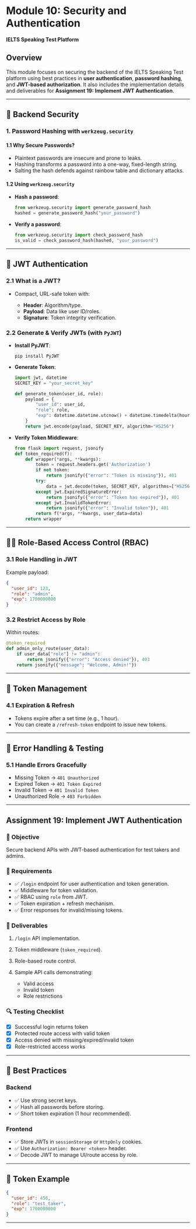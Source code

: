 # Module 10: Security and Authentication

**IELTS Speaking Test Platform**

## Overview

This module focuses on securing the backend of the IELTS Speaking Test platform using best practices in **user authentication**, **password hashing**, and **JWT-based authorization**. It also includes the implementation details and deliverables for **Assignment 19: Implement JWT Authentication**.

---

## 🔐 Backend Security

### 1. Password Hashing with `werkzeug.security`

#### 1.1 Why Secure Passwords?

* Plaintext passwords are insecure and prone to leaks.
* Hashing transforms a password into a one-way, fixed-length string.
* Salting the hash defends against rainbow table and dictionary attacks.

#### 1.2 Using `werkzeug.security`

* **Hash a password**:

  ```python
  from werkzeug.security import generate_password_hash
  hashed = generate_password_hash("your_password")
  ```
* **Verify a password**:

  ```python
  from werkzeug.security import check_password_hash
  is_valid = check_password_hash(hashed, "your_password")
  ```

---

## 🔑 JWT Authentication

### 2.1 What is a JWT?

* Compact, URL-safe token with:

  * **Header**: Algorithm/type.
  * **Payload**: Data like user ID/roles.
  * **Signature**: Token integrity verification.

### 2.2 Generate & Verify JWTs (with `PyJWT`)

* **Install PyJWT**:

  ```
  pip install PyJWT
  ```

* **Generate Token**:

  ```python
  import jwt, datetime
  SECRET_KEY = "your_secret_key"

  def generate_token(user_id, role):
      payload = {
          "user_id": user_id,
          "role": role,
          "exp": datetime.datetime.utcnow() + datetime.timedelta(hours=1)
      }
      return jwt.encode(payload, SECRET_KEY, algorithm="HS256")
  ```

* **Verify Token Middleware**:

  ```python
  from flask import request, jsonify
  def token_required(f):
      def wrapper(*args, **kwargs):
          token = request.headers.get('Authorization')
          if not token:
              return jsonify({"error": "Token is missing"}), 401
          try:
              data = jwt.decode(token, SECRET_KEY, algorithms=["HS256"])
          except jwt.ExpiredSignatureError:
              return jsonify({"error": "Token has expired"}), 401
          except jwt.InvalidTokenError:
              return jsonify({"error": "Invalid token"}), 401
          return f(*args, **kwargs, user_data=data)
      return wrapper
  ```

---

## 🧑‍💼 Role-Based Access Control (RBAC)

### 3.1 Role Handling in JWT

Example payload:

```json
{
  "user_id": 123,
  "role": "admin",
  "exp": 1700000000
}
```

### 3.2 Restrict Access by Role

Within routes:

```python
@token_required
def admin_only_route(user_data):
    if user_data["role"] != "admin":
        return jsonify({"error": "Access denied"}), 403
    return jsonify({"message": "Welcome, Admin!"})
```

---

## 🔄 Token Management

### 4.1 Expiration & Refresh

* Tokens expire after a set time (e.g., 1 hour).
* You can create a `/refresh-token` endpoint to issue new tokens.

---

## 🧪 Error Handling & Testing

### 5.1 Handle Errors Gracefully

* Missing Token → `401 Unauthorized`
* Expired Token → `401 Token Expired`
* Invalid Token → `401 Invalid Token`
* Unauthorized Role → `403 Forbidden`

---

## Assignment 19: Implement JWT Authentication

### 🎯 Objective

Secure backend APIs with JWT-based authentication for test takers and admins.

### 📌 Requirements

* ✅ `/login` endpoint for user authentication and token generation.
* ✅ Middleware for token validation.
* ✅ RBAC using `role` from JWT.
* ✅ Token expiration + refresh mechanism.
* ✅ Error responses for invalid/missing tokens.

### 📁 Deliverables

1. `/login` API implementation.
2. Token middleware (`token_required`).
3. Role-based route control.
4. Sample API calls demonstrating:

   * Valid access
   * Invalid token
   * Role restrictions

### 🔍 Testing Checklist

* [x] Successful login returns token
* [x] Protected route access with valid token
* [x] Access denied with missing/expired/invalid token
* [x] Role-restricted access works

---

## 🧠 Best Practices

### Backend

* ✅ Use strong secret keys.
* ✅ Hash all passwords before storing.
* ✅ Short token expiration (1 hour recommended).

### Frontend

* ✅ Store JWTs in `sessionStorage` or `HttpOnly` cookies.
* ✅ Use `Authorization: Bearer <token>` header.
* ✅ Decode JWT to manage UI/route access by role.

---

## 📂 Token Example

```json
{
  "user_id": 456,
  "role": "test_taker",
  "exp": 1700000000
}
```

---


